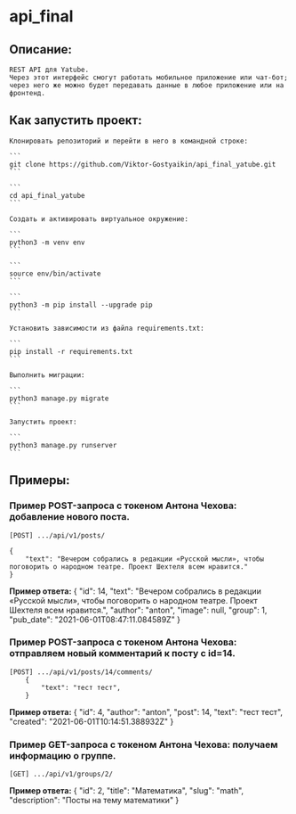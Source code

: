# api_final

## Описание:

    REST API для Yatube. 
    Через этот интерфейс смогут работать мобильное приложение или чат-бот; через него же можно будет передавать данные в любое приложение или на фронтенд.

## Как запустить проект:

    Клонировать репозиторий и перейти в него в командной строке:

    ```
    git clone https://github.com/Viktor-Gostyaikin/api_final_yatube.git
    ```

    ```
    cd api_final_yatube
    ```

    Cоздать и активировать виртуальное окружение:

    ```
    python3 -m venv env
    ```

    ```
    source env/bin/activate
    ```

    ```
    python3 -m pip install --upgrade pip
    ```

    Установить зависимости из файла requirements.txt:

    ```
    pip install -r requirements.txt
    ```

    Выполнить миграции:

    ```
    python3 manage.py migrate
    ```

    Запустить проект:

    ```
    python3 manage.py runserver
    ```

## Примеры:

### Пример POST-запроса с токеном Антона Чехова: добавление нового поста.

    [POST] .../api/v1/posts/

    {
        "text": "Вечером собрались в редакции «Русской мысли», чтобы поговорить о народном театре. Проект Шехтеля всем нравится."
    }
    
__Пример ответа:__
    {
        "id": 14,
        "text": "Вечером собрались в редакции «Русской мысли», чтобы поговорить о народном театре. Проект Шехтеля всем нравится.",
        "author": "anton",
        "image": null,
        "group": 1,
        "pub_date": "2021-06-01T08:47:11.084589Z"
    } 

### Пример POST-запроса с токеном Антона Чехова: отправляем новый комментарий к посту с id=14.

    [POST] .../api/v1/posts/14/comments/
        {
            "text": "тест тест",
        } 

__Пример ответа:__
    {
        "id": 4,
        "author": "anton",
        "post": 14,
        "text": "тест тест",
        "created": "2021-06-01T10:14:51.388932Z"
    } 
### Пример GET-запроса с токеном Антона Чехова: получаем информацию о группе.

    [GET] .../api/v1/groups/2/

__Пример ответа:__
    {
        "id": 2,
        "title": "Математика",
        "slug": "math",
        "description": "Посты на тему математики"
    } 